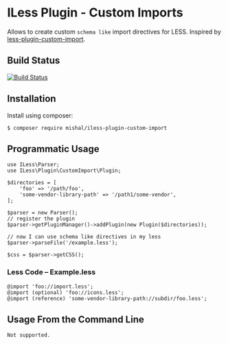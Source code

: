 # ILess Plugin - Custom Imports

Allows to create custom `schema like` import directives for LESS. Inspired by [less-plugin-custom-import](https://www.npmjs.com/package/less-plugin-custom-import).

## Build Status

[![Build Status](https://travis-ci.org/mishal/iless-plugin-custom-import.svg)](https://travis-ci.org/mishal/iless-plugin-custom-import)

## Installation

Install using composer:

    $ composer require mishal/iless-plugin-custom-import

## Programmatic Usage

    use ILess\Parser;
    use ILess\Plugin\CustomImport\Plugin;

    $directories = [
        'foo' => '/path/foo',
        'some-vendor-library-path' => '/path1/some-vendor',
    ];

    $parser = new Parser();
    // register the plugin
    $parser->getPluginManager()->addPlugin(new Plugin($directories));

    // now I can use schema like directives in my less
    $parser->parseFile('/example.less');

    $css = $parser->getCSS();

### Less Code – Example.less

    @import 'foo://import.less';
    @import (optional) 'foo://icons.less';
    @import (reference) 'some-vendor-library-path://subdir/foo.less';

## Usage From the Command Line

    Not supported.
